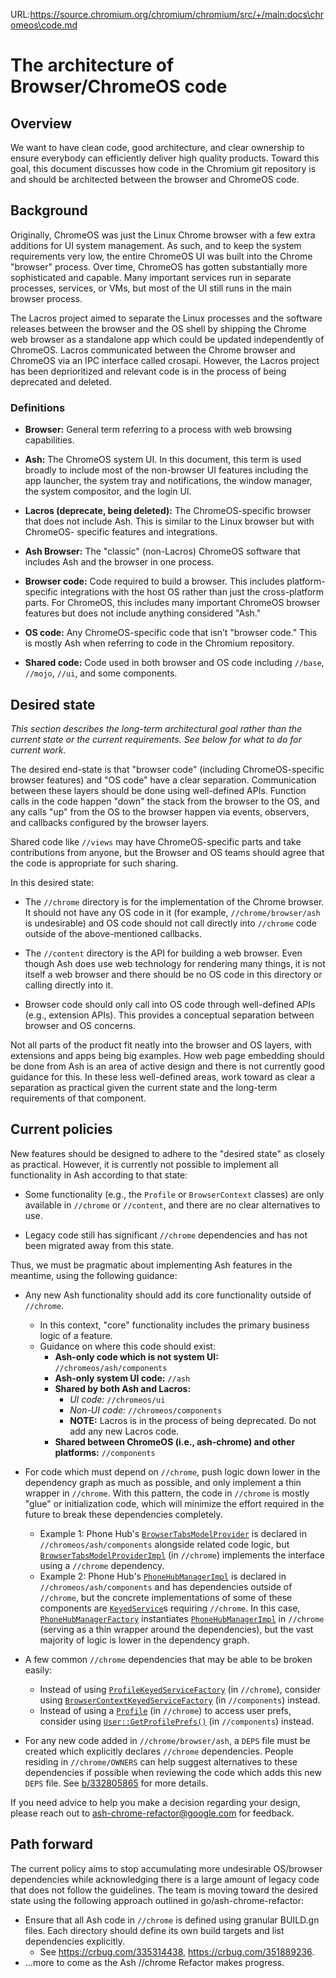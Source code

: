 URL:https://source.chromium.org/chromium/chromium/src/+/main:docs\chromeos\code.md
# The architecture of Browser/ChromeOS code

## Overview

We want to have clean code, good architecture, and clear ownership to ensure
everybody can efficiently deliver high quality products. Toward this goal, this
document discusses how code in the Chromium git repository is and should be
architected between the browser and ChromeOS code.

## Background

Originally, ChromeOS was just the Linux Chrome browser with a few extra
additions for UI system management. As such, and to keep the system requirements
very low, the entire ChromeOS UI was built into the Chrome "browser" process.
Over time, ChromeOS has gotten substantially more sophisticated and capable.
Many important services run in separate processes, services, or VMs, but most of
the UI still runs in the main browser process.

The Lacros project aimed to separate the Linux processes and the software
releases between the browser and the OS shell by shipping the Chrome web browser
as a standalone app which could be updated independently of ChromeOS. Lacros
communicated between the Chrome browser and ChromeOS via an IPC interface called
crosapi. However, the Lacros project has been deprioritized and relevant code is
in the process of being deprecated and deleted.

### Definitions

- **Browser:** General term referring to a process with web browsing capabilities.

- **Ash:** The ChromeOS system UI. In this document, this term is used broadly
  to include most of the non-browser UI features including the app launcher, the
  system tray and notifications, the window manager, the system compositor, and
  the login UI.

- **Lacros (deprecate, being deleted):** The ChromeOS-specific browser that does
  not include Ash. This is similar to the Linux browser but with ChromeOS-
  specific features and integrations.

- **Ash Browser:** The "classic" (non-Lacros) ChromeOS software that includes
  Ash and the browser in one process.

- **Browser code:** Code required to build a browser. This includes
  platform-specific integrations with the host OS rather than just the
  cross-platform parts. For ChromeOS, this includes many important ChromeOS
  browser features but does not include anything considered "Ash."

- **OS code:** Any ChromeOS-specific code that isn’t "browser code." This is
  mostly Ash when referring to code in the Chromium repository.

- **Shared code:** Code used in both browser and OS code including `//base`,
  `//mojo`, `//ui`, and some components.

## Desired state

_This section describes the long-term architectural goal rather than the current
state or the current requirements. See below for what to do for current work._

The desired end-state is that "browser code" (including ChromeOS-specific
browser features) and "OS code" have a clear separation. Communication between
these layers should be done using well-defined APIs. Function calls in the code
happen "down" the stack from the browser to the OS, and any calls "up" from the
OS to the browser happen via events, observers, and callbacks configured by the
browser layers.

Shared code like `//views` may have ChromeOS-specific parts and take
contributions from anyone, but the Browser and OS teams should agree that the
code is appropriate for such sharing.

In this desired state:

- The `//chrome` directory is for the implementation of the Chrome browser. It
  should not have any OS code in it (for example, `//chrome/browser/ash` is
  undesirable) and OS code should not call directly into `//chrome` code outside
  of the above-mentioned callbacks.

- The `//content` directory is the API for building a web browser. Even though
  Ash does use web technology for rendering many things, it is not itself a web
  browser and there should be no OS code in this directory or calling directly
  into it.

- Browser code should only call into OS code through well-defined APIs (e.g.,
  extension APIs). This provides a conceptual separation between browser and OS
  concerns.

Not all parts of the product fit neatly into the browser and OS layers, with
extensions and apps being big examples. How web page embedding should be done
from Ash is an area of active design and there is not currently good guidance
for this. In these less well-defined areas, work toward as clear a separation as
practical given the current state and the long-term requirements of that
component.

## Current policies

New features should be designed to adhere to the "desired state" as closely as
practical. However, it is currently not possible to implement all functionality
in Ash according to that state:

- Some functionality (e.g., the `Profile` or `BrowserContext` classes) are only
  available in `//chrome` or `//content`, and there are no clear alternatives
  to use.

- Legacy code still has significant `//chrome` dependencies and has not been
  migrated away from this state.

Thus, we must be pragmatic about implementing Ash features in the meantime,
using the following guidance:

- Any new Ash functionality should add its core functionality outside of
  `//chrome`.
  - In this context, "core" functionality includes the primary business logic of
    a feature.
  - Guidance on where this code should exist:
    - **Ash-only code which is not system UI:** `//chromeos/ash/components`
    - **Ash-only system UI code:** `//ash`
    - **Shared by both Ash and Lacros:**
      - *UI code:* `//chromeos/ui`
      - *Non-UI code:* `//chromeos/components`
      - **NOTE:** Lacros is in the process of being deprecated. Do not add any
        new Lacros code.
    - **Shared between ChromeOS (i.e., ash-chrome) and other platforms:**
      `//components`

- For code which must depend on `//chrome`, push logic down lower in the
  dependency graph as much as possible, and only implement a thin wrapper in
  `//chrome`. With this pattern, the code in `//chrome` is mostly "glue" or
  initialization code, which will minimize the effort required in the future to
  break these dependencies completely.
  - Example 1: Phone Hub's [`BrowserTabsModelProvider`](https://source.chromium.org/chromium/chromium/src/+/main:chromeos/ash/components/phonehub/browser_tabs_model_provider.h;drc=2a153c1bc9f24cae375eee3cc875903866997918)
    is declared in `//chromeos/ash/components` alongside related code logic, but
    [`BrowserTabsModelProviderImpl`](https://source.chromium.org/chromium/chromium/src/+/main:chrome/browser/ash/phonehub/browser_tabs_model_provider_impl.h;drc=fe132eeb21687c455d695d6af346f15454828d01)
    (in `//chrome`) implements the interface using a `//chrome` dependency.
  - Example 2: Phone Hub's [`PhoneHubManagerImpl`](https://source.chromium.org/chromium/chromium/src/+/main:chromeos/ash/components/phonehub/phone_hub_manager_impl.h;drc=6b2b6f5aa258a1616fab24634c4e9477cfef5daf)
    is declared in `//chromeos/ash/components` and has dependencies outside of
    `//chrome`, but the concrete implementations of some of these components are
    [`KeyedService`](https://source.chromium.org/chromium/chromium/src/+/main:components/keyed_service/core/keyed_service.h;drc=d23075f3066f6aab6fd5f8446ea5dde3ebff1097)s
    requiring `//chrome`. In this case, [`PhoneHubManagerFactory`](https://source.chromium.org/chromium/chromium/src/+/main:chrome/browser/ash/phonehub/phone_hub_manager_factory.h;drc=d23075f3066f6aab6fd5f8446ea5dde3ebff1097)
    instantiates [`PhoneHubManagerImpl`](https://source.chromium.org/chromium/chromium/src/+/main:chromeos/ash/components/phonehub/phone_hub_manager_impl.h;drc=6b2b6f5aa258a1616fab24634c4e9477cfef5daf)
    in `//chrome` (serving as a thin wrapper around the dependencies), but the
    vast majority of logic is lower in the dependency graph.

- A few common `//chrome` dependencies that may be able to be broken easily:
  - Instead of using [`ProfileKeyedServiceFactory`](https://source.chromium.org/chromium/chromium/src/+/main:chrome/browser/profiles/profile_keyed_service_factory.h;drc=77a7a02b1822640e35cac72c0ddd7af7275eeb9b)
    (in `//chrome`), consider using [`BrowserContextKeyedServiceFactory`](https://source.chromium.org/chromium/chromium/src/+/main:components/keyed_service/content/browser_context_keyed_service_factory.h;drc=371515598109bf869e1acbe5ea67813fc1a4cc3d)
    (in `//components`) instead.
  - Instead of using a [`Profile`](https://source.chromium.org/chromium/chromium/src/+/main:chrome/browser/profiles/profile.h;l=308-311;drc=3f4203f7dca2f7e804f30cfa783e24f90acd9059)
    (in `//chrome`) to access user prefs, consider using
    [`User::GetProfilePrefs()`](https://source.chromium.org/chromium/chromium/src/+/main:components/user_manager/user.h;l=127-131;drc=e49b1aec9585b0a527c24502dd4b0ee94b142c3c)
    (in `//components`) instead.

- For any new code added in `//chrome/browser/ash`, a `DEPS` file must be created
  which explicitly declares `//chrome` dependencies. People residing in
  `//chrome/OWNERS` can help suggest alternatives to these dependencies if
  possible when reviewing the code which adds this new `DEPS` file. See
  [b/332805865](http://b/332805865) for more details.

If you need advice to help you make a decision regarding your design, please
reach out to ash-chrome-refactor@google.com for feedback.

## Path forward

The current policy aims to stop accumulating more undesirable OS/browser
dependencies while acknowledging there is a large amount of legacy code that
does not follow the guidelines. The team is moving toward the desired state
using the following approach outlined in go/ash-chrome-refactor:

- Ensure that all Ash code in `//chrome` is defined using granular BUILD.gn
  files. Each directory should define its own build targets and list dependencies
  explicitly.
  - See https://crbug.com/335314438, https://crbug.com/351889236.
- ...more to come as the Ash //chrome Refactor makes progress.
